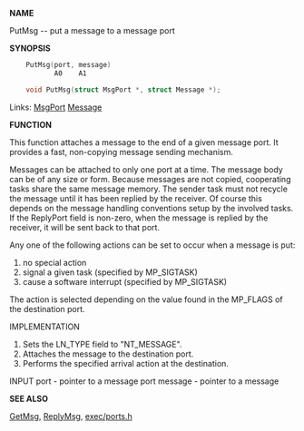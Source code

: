 
**NAME**

PutMsg -- put a message to a message port

**SYNOPSIS**

```c
    PutMsg(port, message)
           A0    A1

    void PutMsg(struct MsgPort *, struct Message *);

```
Links: [MsgPort](_0099) [Message](_0099) 

**FUNCTION**

This function attaches a message to the end of a given message port.
It provides a fast, non-copying message sending mechanism.

Messages can be attached to only one port at a time.  The message
body can be of any size or form.  Because messages are not copied,
cooperating tasks share the same message memory.  The sender task
must not recycle the message until it has been replied by the
receiver.  Of course this depends on the message handling conventions
setup by the involved tasks.  If the ReplyPort field is non-zero,
when the message is replied by the receiver, it will be sent back to
that port.

Any one of the following actions can be set to occur when a message
is put:

1. no special action
2. signal a given task (specified by MP_SIGTASK)
3. cause a software interrupt (specified by MP_SIGTASK)

The action is selected depending on the value found in the MP_FLAGS
of the destination port.

IMPLEMENTATION
1.  Sets the LN_TYPE field to &#034;NT_MESSAGE&#034;.
2.  Attaches the message to the destination port.
3.  Performs the specified arrival action at the destination.

INPUT
port - pointer to a message port
message - pointer to a message

**SEE ALSO**

[GetMsg](GetMsg), [ReplyMsg](ReplyMsg), [exec/ports.h](_0099)
